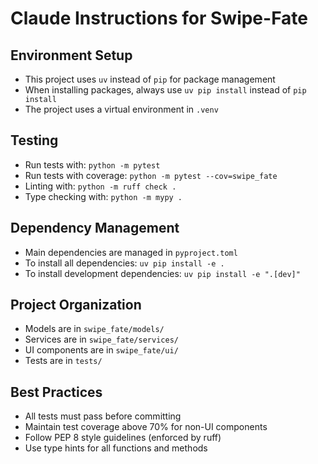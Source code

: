 # Claude Instructions for Swipe-Fate

## Environment Setup

- This project uses `uv` instead of `pip` for package management
- When installing packages, always use `uv pip install` instead of `pip install`
- The project uses a virtual environment in `.venv`

## Testing

- Run tests with: `python -m pytest`
- Run tests with coverage: `python -m pytest --cov=swipe_fate`
- Linting with: `python -m ruff check .`
- Type checking with: `python -m mypy .`

## Dependency Management

- Main dependencies are managed in `pyproject.toml`
- To install all dependencies: `uv pip install -e .`
- To install development dependencies: `uv pip install -e ".[dev]"`

## Project Organization

- Models are in `swipe_fate/models/`
- Services are in `swipe_fate/services/`
- UI components are in `swipe_fate/ui/`
- Tests are in `tests/`

## Best Practices

- All tests must pass before committing
- Maintain test coverage above 70% for non-UI components
- Follow PEP 8 style guidelines (enforced by ruff)
- Use type hints for all functions and methods